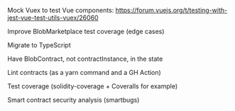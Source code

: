 Mock Vuex to test Vue components: https://forum.vuejs.org/t/testing-with-jest-vue-test-utils-vuex/26060

Improve BlobMarketplace test coverage (edge cases)

Migrate to TypeScript

Have BlobContract, not contractInstance, in the state

Lint contracts (as a yarn command and a GH Action)

Test coverage (solidity-coverage + Coveralls for example)

Smart contract security analysis (smartbugs)
